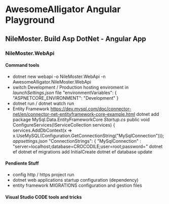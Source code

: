 # AwesomeAlligator Angular Playground

## NileMoster. Build Asp DotNet - Angular App

### NileMoster.WebApi

#### Command tools
* dotnet new webapi -o NileMoster.WebApi -n AwesomeAlligator.NileMoster.WebApi
* switch Development / Production hosting enviroment in *launchSettings.json* file
      "environmentVariables": {
        "ASPNETCORE_ENVIRONMENT": "Development"
      }
* dotnet run / dotnet watch run
* Entity Framework
	https://dev.mysql.com/doc/connector-net/en/connector-net-entityframework-core-example.html
	dotnet add package MySql.Data.EntityFrameworkCore
	*Startup.cs*
		public void ConfigureServices(IServiceCollection services)
        {
            services.AddDbContext<DataContext>(x => x.UseMySQL(Configuration.GetConnectionString("MySqlConnection")));
	*appsettings.json*
		"ConnectionStrings": {
			"MySqlConnection" : "server=localhost;database=CROCODILE;user=root;password="
	dotnet ef
	dotnet ef migrations add InitialCreate
	dotnet ef database update

#### Pendiente Stuff
* config http / https project run
* dotnet web applications startup configuration (dependency)
* entity framework MIGRATIONS configuration and gestion files

#### Visual Studio CODE tools and tricks

